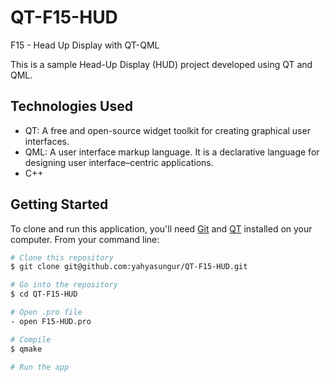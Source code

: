 # QT-F15-HUD
F15 - Head Up Display with QT-QML

This is a sample Head-Up Display (HUD) project developed using QT and QML.

## Technologies Used

- QT: A free and open-source widget toolkit for creating graphical user interfaces.
- QML: A user interface markup language. It is a declarative language for designing user interface–centric applications.
- C++

## Getting Started

To clone and run this application, you'll need [Git](https://git-scm.com) and [QT](https://www.qt.io/download) installed on your computer. From your command line:

```bash
# Clone this repository
$ git clone git@github.com:yahyasungur/QT-F15-HUD.git

# Go into the repository
$ cd QT-F15-HUD

# Open .pro file
- open F15-HUD.pro

# Compile
$ qmake

# Run the app
